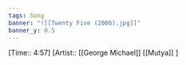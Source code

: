 ```yaml
---
tags: Song  
banner: "![[Twenty Five (2006).jpg]]"
banner_y: 0.5
---
```

[Time:: 4:57]
[Artist:: [[George Michael]] [[Mutya]] ]
